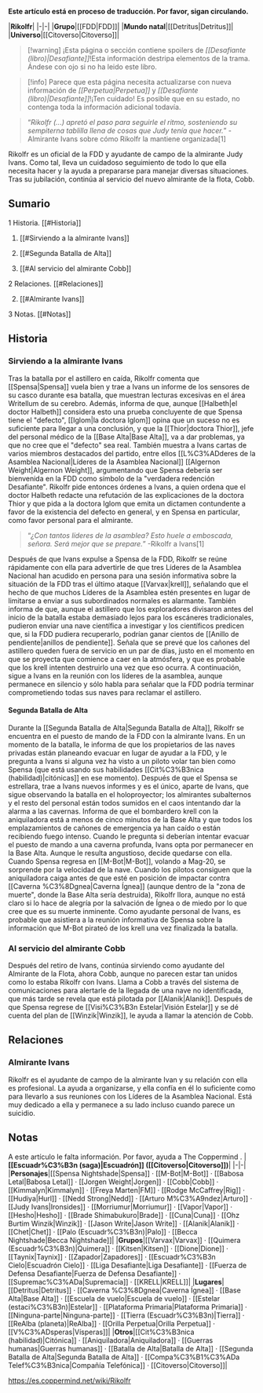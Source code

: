 **Este artículo está en proceso de traducción. Por favor, sigan circulando.**


|**Rikolfr**|
|-|-|
|**Grupo**|[[FDD\|FDD]]|
|**Mundo natal**|[[Detritus\|Detritus]]|
|**Universo**|[[Citoverso\|Citoverso]]|

> [!warning] ¡Esta página o sección contiene spoilers de *[[Desafiante (libro)\|Desafiante]]*!Esta información destripa elementos de la trama.  Ándese con ojo si no ha leido este libro.

> [!info] Parece que esta página necesita actualizarse con nueva información de *[[Perpetua\|Perpetua]]* y *[[Desafiante (libro)\|Desafiante]]*!¡Ten cuidado! Es posible que en su estado, no contenga toda la información adicional todavía.

>“*Rikolfr (...) apretó el paso para seguirle el ritmo, sosteniendo su sempiterna tablilla llena de cosas que Judy tenía que hacer.*”
\-Almirante Ivans sobre cómo Rikolfr la mantiene organizada[1]


Rikolfr es un oficial de la FDD y ayudante de campo de la almirante Judy Ivans. Como tal, lleva un cuidadoso seguimiento de todo lo que ella necesita hacer y la ayuda a prepararse para manejar diversas situaciones. Tras su jubilación, continúa al servicio del nuevo almirante de la flota, Cobb.

## Sumario

1 Historia. [[#Historia]] 

1. [[#Sirviendo a la almirante Ivans]] 

1. [[#Segunda Batalla de Alta]] 


1. [[#Al servicio del almirante Cobb]] 


2 Relaciones. [[#Relaciones]] 

2. [[#Almirante Ivans]] 


3 Notas. [[#Notas]] 


## Historia
### Sirviendo a la almirante Ivans
Tras la batalla por el astillero en caída, Rikolfr comenta que [[Spensa\|Spensa]] vuela bien y trae a Ivans un informe de los sensores de su casco durante esa batalla, que muestran lecturas excesivas en el área Writellum de su cerebro. Además, informa de que, aunque [[Halbeth\|el doctor Halbeth]] considera esto una prueba concluyente de que Spensa tiene el "defecto", [[Iglom\|la doctora Iglom]] opina que un suceso no es suficiente para llegar a una conclusión, y que la [[Thior\|doctora Thior]], jefe del personal médico de la [[Base Alta\|Base Alta]], va a dar problemas, ya que no cree que el "defecto" sea real. También muestra a Ivans cartas de varios miembros destacados del partido, entre ellos [[L%C3%ADderes de la Asamblea Nacional\|Líderes de la Asamblea Nacional]] [[Algernon Weight\|Algernon Weight]], argumentando que Spensa debería ser bienvenida en la FDD como símbolo de la "verdadera redención Desafiante". Rikolfr pide entonces órdenes a Ivans, a quien ordena que el doctor Halbeth redacte una refutación de las explicaciones de la doctora Thior y que pida a la doctora Iglom que emita un dictamen contundente a favor de la existencia del defecto en general, y en Spensa en particular, como favor personal para el almirante.

>“*¿Con tantos líderes de la asamblea? Esto huele a emboscada, señora. Será mejor que se prepare.*”
\-Rikolfr a Ivans[1]

Después de que Ivans expulse a Spensa de la FDD, Rikolfr se reúne rápidamente con ella para advertirle de que tres Líderes de la Asamblea Nacional han acudido en persona para una sesión informativa sobre la situación de la FDD tras el último ataque [[Varvax\|krell]], señalando que el hecho de que muchos Líderes de la Asamblea estén presentes en lugar de limitarse a enviar a sus subordinados normales es alarmante. También informa de que, aunque el astillero que los exploradores divisaron antes del inicio de la batalla estaba demasiado lejos para los escáneres tradicionales, pudieron enviar una nave científica a investigar y los científicos predicen que, si la FDD pudiera recuperarlo, podrían ganar cientos de [[Anillo de pendiente\|anillos de pendiente]]. Señala que se prevé que los cañones del astillero queden fuera de servicio en un par de días, justo en el momento en que se proyecta que comience a caer en la atmósfera, y que es probable que los krell intenten destruirlo una vez que eso ocurra. A continuación, sigue a Ivans en la reunión con los líderes de la asamblea, aunque permanece en silencio y sólo habla para señalar que la FDD podría terminar comprometiendo todas sus naves para reclamar el astillero.

#### Segunda Batalla de Alta
Durante la [[Segunda Batalla de Alta\|Segunda Batalla de Alta]], Rikolfr se encuentra en el puesto de mando de la FDD con la almirante Ivans. En un momento de la batalla, le informa de que los propietarios de las naves privadas están planeando evacuar en lugar de ayudar a la FDD, y le pregunta a Ivans si alguna vez ha visto a un piloto volar tan bien como Spensa (que está usando sus habilidades [[Cit%C3%B3nica (habilidad)\|citónicas]] en ese momento).
Después de que el Spensa se estrellara, trae a Ivans nuevos informes y es el único, aparte de Ivans, que sigue observando la batalla en el holoproyector; los almirantes subalternos y el resto del personal están todos sumidos en el caos intentando dar la alarma a las cavernas. Informa de que el bombardero krell con la aniquiladora está a menos de cinco minutos de la Base Alta y que todos los emplazamientos de cañones de emergencia ya han caído o están recibiendo fuego intenso. Cuando le pregunta si deberían intentar evacuar el puesto de mando a una caverna profunda, Ivans opta por permanecer en la Base Alta. Aunque le resulta angustioso, decide quedarse con ella.
Cuando Spensa regresa en [[M-Bot\|M-Bot]], volando a Mag-20, se sorprende por la velocidad de la nave. Cuando los pilotos consiguen que la aniquiladora caiga antes de que esté en posición de impactar contra [[Caverna %C3%8Dgnea\|Caverna Ígnea]] (aunque dentro de la "zona de muerte", donde la Base Alta sería destruida), Rikolfr llora, aunque no está claro si lo hace de alegría por la salvación de Ígnea o de miedo por lo que cree que es su muerte inminente. Como ayudante personal de Ivans, es probable que asistiera a la reunión informativa de Spensa sobre la información que M-Bot pirateó de los krell una vez finalizada la batalla.

### Al servicio del almirante Cobb
Después del retiro de Ivans, continúa sirviendo como ayudante del Almirante de la Flota, ahora Cobb, aunque no parecen estar tan unidos como lo estaba Rikolfr con Ivans. Llama a Cobb a través del sistema de comunicaciones para alertarle de la llegada de una nave no identificada, que más tarde se revela que está pilotada por [[Alanik\|Alanik]]. Después de que Spensa regrese de [[Visi%C3%B3n Estelar\|Visión Estelar]] y se dé cuenta del plan de [[Winzik\|Winzik]], le ayuda a llamar la atención de Cobb.

## Relaciones
### Almirante Ivans
Rikolfr es el ayudante de campo de la almirante Ivan y su relación con ella es profesional. La ayuda a organizarse, y ella confía en él lo suficiente como para llevarlo a sus reuniones con los Líderes de la Asamblea Nacional. Está muy dedicado a ella y permanece a su lado incluso cuando parece un suicidio.

## Notas

A este artículo le falta información. Por favor, ayuda a The Coppermind .
|**[[Escuadr%C3%B3n (saga)\|Escuadrón]] ([[Citoverso\|Citoverso]])**|
|-|-|
|**Personajes**|[[Spensa Nightshade\|Spensa]] · [[M-Bot\|M-Bot]] · [[Babosa Letal\|Babosa Letal]] · [[Jorgen Weight\|Jorgen]] · [[Cobb\|Cobb]] · [[Kimmalyn\|Kimmalyn]] · [[Freya Marten\|FM]] · [[Rodge McCaffrey\|Rig]] · [[Hudiya\|Hurl]] · [[Nedd Strong\|Nedd]] · [[Arturo M%C3%A9ndez\|Arturo]] · [[Judy Ivans\|Ironsides]] · [[Morriumur\|Morriumur]] · [[Vapor\|Vapor]] · [[Hesho\|Hesho]] · [[Brade Shimabukuro\|Brade]] · [[Cuna\|Cuna]] · [[Ohz Burtim Winzik\|Winzik]] · [[Jason Write\|Jason Write]] · [[Alanik\|Alanik]] · [[Chet\|Chet]] · [[Palo (Escuadr%C3%B3n)\|Palo]] · [[Becca Nightshade\|Becca Nightshade]]|
|**Grupos**|[[Varvax\|Varvax]] · [[Quimera (Escuadr%C3%B3n)\|Quimera]] · [[Kitsen\|Kitsen]] · [[Dione\|Dione]] · [[Taynix\|Taynix]] · [[Zapador\|Zapadores]] · [[Escuadr%C3%B3n Cielo\|Escuadrón Cielo]] · [[Liga Desafiante\|Liga Desafiante]] · [[Fuerza de Defensa Desafiante\|Fuerza de Defensa Desafiante]] · [[Supremac%C3%ADa\|Supremacía]] · [[KRELL\|KRELL]]|
|**Lugares**|[[Detritus\|Detritus]] · [[Caverna %C3%8Dgnea\|Caverna Ígnea]] · [[Base Alta\|Base Alta]] · [[Escuela de vuelo\|Escuela de vuelo]] · [[Estelar (estaci%C3%B3n)\|Estelar]] · [[Plataforma Primaria\|Plataforma Primaria]] · [[Ninguna-parte\|Ninguna-parte]] · [[Tierra (Escuadr%C3%B3n)\|Tierra]] · [[ReAlba (planeta)\|ReAlba]] · [[Orilla Perpetua\|Orilla Perpetua]] · [[V%C3%ADsperas\|Vísperas]]|
|**Otros**|[[Cit%C3%B3nica (habilidad)\|Citónica]] · [[Aniquiladora\|Aniquiladora]] · [[Guerras humanas\|Guerras humanas]] · [[Batalla de Alta\|Batalla de Alta]] · [[Segunda Batalla de Alta\|Segunda Batalla de Alta]] · [[Compa%C3%B1%C3%ADa Telef%C3%B3nica\|Compañía Telefónica]] · [[Citoverso\|Citoverso]]|



https://es.coppermind.net/wiki/Rikolfr